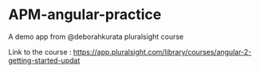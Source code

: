 # APM-angular-practice
A demo app from @deborahkurata pluralsight course


Link to the course : https://app.pluralsight.com/library/courses/angular-2-getting-started-updat
